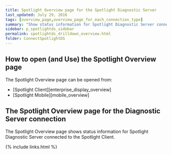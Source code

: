 ```yaml
---
title: Spotlight Overview page for the Spotlight Diagnostic Server
last_updated: July 29, 2016
tags: [overview_page,overview_page_for_each_connection_type]
summary: "Show status information for Spotlight Diagnostic Server connected to the Spotlight Client."
sidebar: p_spotlightds_sidebar
permalink: spotlightds_drilldown_overview.html
folder: ConnectSpotlightDS
---
```




## How to open (and Use) the Spotlight Overview page
The Spotlight Overview page can be opened from:

* [Spotlight Client][enterprise_display_overview]
* [Spotlight Mobile][mobile_overview]

## The Spotlight Overview page for the Diagnostic Server connection
The Spotlight Overview page shows status information for Spotlight Diagnostic Server connected to the Spotlight Client.





{% include links.html %}
